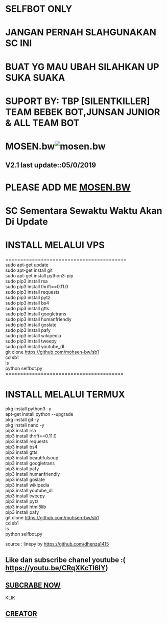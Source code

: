 # SELFBOT ONLY<br>
# JANGAN PERNAH SLAHGUNAKAN SC INI<br>
# BUAT YG MAU UBAH SILAHKAN UP SUKA SUAKA<br>
# SUPORT BY: TBP [SILENTKILLER] TEAM BEBEK BOT,JUNSAN JUNIOR & ALL TEAM BOT<br>

# MOSEN.bw![mosen.bw](https://github.com/mohsen-bw/sb1/blob/master/IMG_20181101_080615_342.jpg)
V2.1 last update::05/0/2019
----
# PLEASE ADD ME [MOSEN.BW ](https://line.me/ti/p/~masih.00)


# SC Sementara Sewaktu Waktu Akan Di Update

# INSTALL MELALUI VPS<br>
========================================= <br>
sudo apt-get update<br>
sudo apt-get install git<br>
sudo apt-get install python3-pip<br>
sudo pip3 install rsa<br>
sudo pip3 install thrift==0.11.0<br>
sudo pip3 install requests<br>
sudo pip3 install pytz<br>
sudo pip3 install bs4<br>
sudo pip3 install gtts<br>
sudo pip3 install googletrans<br>
sudo pip3 install humanfriendly<br>
sudo pip3 install goslate<br>
sudo pip3 install pafy<br>
sudo pip3 install wikipedia<br>
sudo pip3 install tweepy<br>
sudo pip3 install youtube_dl<br>
git clone https://github.com/mohsen-bw/sb1<br>
cd sb1<br>
ls<br>
python selfbot.py<br>
======================================== <br>

# INSTALL MELALUI TERMUX<br>

pkg install python3 -y<br>
apt-get install python --upgrade<br>
pkg install git -y<br>
pkg install nano -y<br>
pip3 install rsa<br>
pip3 install thrift==0.11.0<br>
pip3 install requests<br>
pip3 install bs4<br>
pip3 install gtts<br>
pip3 install beautifulsoup<br>
pip3 install googletrans<br>
pip3 install pafy<br>
pip3 install humanfriendly<br>
pip3 install goslate<br>
pip3 install wikipedia<br>
pip3 install youtube_dl<br>
pip3 install tweepy<br>
pip3 install pytz<br>
pip3 install html5lib<br>
pip3 install pafy<br>
git clone https://github.com/mohsen-bw/sb1<br>
cd sb1<br>
ls<br>
python selfbot.py<br>

source : linepy by https://github.com/dhenza1415<br>
## Like dan subscribe chanel youtube :( https://youtu.be/CRqXKcTl6IY)<br>
## [SUBCRABE NOW](https://www.youtube.com/dhenza15)
KLIK
## [CREATOR](http://line.me/ti/p/~masih.00)

